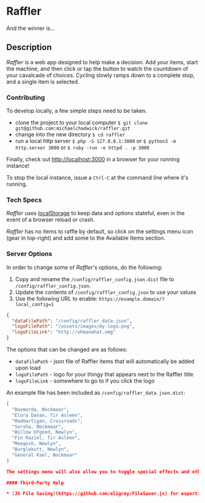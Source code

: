 # Raffler

And the winner is...

## Description

*Raffler* is a web app designed to help make a decision. Add your items, start the machine, and then click or tap the button to watch the countdown of your cavalcade of choices. Cycling slowly ramps down to a complete stop, and a single item is selected.

### Contributing

To develop locally, a few simple steps need to be taken.

* clone the project to your local computer
`$ git clone git@github.com:michaelchadwick/raffler.git`
* change into the new directory
`$ cd raffler`
* run a local http server
`$ php -S 127.0.0.1:3000` or `$ python3 -m http.server 3000` or `$ ruby -run -e httpd . -p 3000`

Finally, check out [http://localhost:3000](http://localhost:3000) in a browser for your running instance!

To stop the local instance, issue a `Ctrl-C` at the command line where it's running.

### Tech Specs

*Raffler* uses [localStorage](https://developer.mozilla.org/en-US/docs/Web/API/Window/localStorage) to keep data and options stateful, even in the event of a browser reload or crash.

*Raffler* has no items to raffle by default, so click on the settings menu icon (gear in top-right) and add some to the Available Items section.

### Server Options

In order to change some of *Raffler*'s options, do the following:

  1. Copy and rename the `/config/raffler_config.json.dist` file to `/config/raffler_config.json`.
  2. Update the contents of `/config/raffler_config.json` to use your values
  3. Use the following URL to enable: `https://example.domain/?local_config=1`

```json
{
  "dataFilePath": "/config/raffler_data.json",
  "logoFilePath": "/assets/images/my-logo.png",
  "logoFileLink": "http://ohmanwhat.omg"
}
```

The options that can be changed are as follows:

* `dataFilePath` - json file of Raffler items that will automatically be added upon load
* `logoFilePath` - logo for your thingy that appears next to the Raffler title
* `logoFileLink` - somewhere to go to if you click the logo

An example file has been included as `/config/raffler_data.json.dist`:

```json
[
  "Bavmorda, Nockmaar",
  "Elora Danan, Tir Asleen",
  "Madmartigan, Crossroads",
  "Sorsha, Nockmaar",
  "Willow Ufgood, Newlyn",
  "Fin Raziel, Tir Asleen",
  "Meegosh, Newlyn",
  "Burglekutt, Newlyn",
  "General Kael, Nockmaar"
]

The settings menu will also allow you to toggle special effects and other debug stuff like stopping and starting a raffler in-process, re-initializing all data, and seeing which items have been chosen.

#### Third-Party Help

* [JS File Saving](https://github.com/eligrey/FileSaver.js) for exporting results to text
